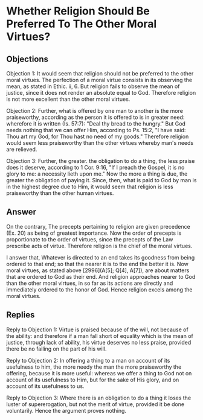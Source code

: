 # Whether Religion Should Be Preferred To The Other Moral Virtues?

## Objections

Objection 1: It would seem that religion should not be preferred to the other moral virtues. The perfection of a moral virtue consists in its observing the mean, as stated in Ethic. ii, 6. But religion fails to observe the mean of justice, since it does not render an absolute equal to God. Therefore religion is not more excellent than the other moral virtues.

Objection 2: Further, what is offered by one man to another is the more praiseworthy, according as the person it is offered to is in greater need: wherefore it is written (Is. 57:7): "Deal thy bread to the hungry." But God needs nothing that we can offer Him, according to Ps. 15:2, "I have said: Thou art my God, for Thou hast no need of my goods." Therefore religion would seem less praiseworthy than the other virtues whereby man's needs are relieved.

Objection 3: Further, the greater. the obligation to do a thing, the less praise does it deserve, according to 1 Cor. 9:16, "If I preach the Gospel, it is no glory to me: a necessity lieth upon me." Now the more a thing is due, the greater the obligation of paying it. Since, then, what is paid to God by man is in the highest degree due to Him, it would seem that religion is less praiseworthy than the other human virtues.

## Answer

On the contrary, The precepts pertaining to religion are given precedence (Ex. 20) as being of greatest importance. Now the order of precepts is proportionate to the order of virtues, since the precepts of the Law prescribe acts of virtue. Therefore religion is the chief of the moral virtues.

I answer that, Whatever is directed to an end takes its goodness from being ordered to that end; so that the nearer it is to the end the better it is. Now moral virtues, as stated above [2996](A[5]; Q[4], A[7]), are about matters that are ordered to God as their end. And religion approaches nearer to God than the other moral virtues, in so far as its actions are directly and immediately ordered to the honor of God. Hence religion excels among the moral virtues.

## Replies

Reply to Objection 1: Virtue is praised because of the will, not because of the ability: and therefore if a man fall short of equality which is the mean of justice, through lack of ability, his virtue deserves no less praise, provided there be no failing on the part of his will.

Reply to Objection 2: In offering a thing to a man on account of its usefulness to him, the more needy the man the more praiseworthy the offering, because it is more useful: whereas we offer a thing to God not on account of its usefulness to Him, but for the sake of His glory, and on account of its usefulness to us.

Reply to Objection 3: Where there is an obligation to do a thing it loses the luster of supererogation, but not the merit of virtue, provided it be done voluntarily. Hence the argument proves nothing.